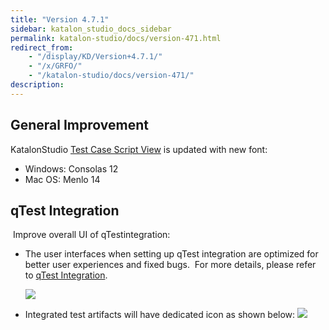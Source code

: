 ```yaml
---
title: "Version 4.7.1"
sidebar: katalon_studio_docs_sidebar
permalink: katalon-studio/docs/version-471.html
redirect_from:
    - "/display/KD/Version+4.7.1/"
    - "/x/GRFO/"
    - "/katalon-studio/docs/version-471/"
description:
---
```

General Improvement
-------------------

KatalonStudio [Test Case Script View](/display/KD/Test+Case+Script+View) is updated with new font:

*   Windows: Consolas 12
*   Mac OS: Menlo 14

qTest Integration
-----------------

 Improve overall UI of qTestintegration:

*   The user interfaces when setting up qTest integration are optimized for better user experiences and fixed bugs.  For more details, please refer to [qTest Integration](/display/KD/qTest+Integration).

    ![](../../images/katalon-studio/docs/version-471/image2017-8-1-183A263A14.png)


*   Integrated test artifacts will have dedicated icon as shown below:
    ![](../../images/katalon-studio/docs/version-471/image2017-8-4-173A63A56.png)